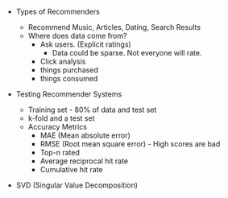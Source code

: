 * Types of Recommenders
  * Recommend Music, Articles, Dating, Search Results
  * Where does data come from?
    * Ask users. (Explicit ratings)
      * Data could be sparse. Not everyone will rate.
    * Click analysis
    * things purchased
    * things consumed

* Testing Recommender Systems
  * Training set - 80% of data and test set
  * k-fold and a test set
  * Accuracy Metrics
    * MAE (Mean absolute error)
    * RMSE (Root mean square error) - High scores are bad
    * Top-n rated
    * Average reciprocal hit rate
    * Cumulative hit rate
* SVD (Singular Value Decomposition)